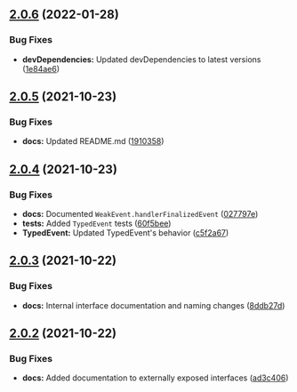 ## [2.0.6](https://github.com/yuval-po/weak-event/compare/v2.0.5...v2.0.6) (2022-01-28)


### Bug Fixes

* **devDependencies:** Updated devDependencies to latest versions ([1e84ae6](https://github.com/yuval-po/weak-event/commit/1e84ae649823f23e8a280da5c4968cc0be7f6a79))



## [2.0.5](https://github.com/yuval-po/weak-event/compare/v2.0.4...v2.0.5) (2021-10-23)


### Bug Fixes

* **docs:** Updated README.md ([1910358](https://github.com/yuval-po/weak-event/commit/191035869bd8f4d833cbb71db516205ce7aa5a8a))



## [2.0.4](https://github.com/yuval-po/weak-event/compare/v2.0.3...v2.0.4) (2021-10-23)


### Bug Fixes

* **docs:** Documented `WeakEvent.handlerFinalizedEvent` ([027797e](https://github.com/yuval-po/weak-event/commit/027797eb4ea4df847ddacf3c53175f8ccf23991a))
* **tests:** Added `TypedEvent` tests ([60f5bee](https://github.com/yuval-po/weak-event/commit/60f5bee28a920db9e5391a80fd942717272a8372))
* **TypedEvent:** Updated TypedEvent's behavior ([c5f2a67](https://github.com/yuval-po/weak-event/commit/c5f2a67510d31d2e0e2bcc2adb4047aaf9244180))



## [2.0.3](https://github.com/yuval-po/weak-event/compare/v2.0.2...v2.0.3) (2021-10-22)


### Bug Fixes

* **docs:** Internal interface documentation and naming changes ([8ddb27d](https://github.com/yuval-po/weak-event/commit/8ddb27d0e791371d5893611221980c1018e0a06c))



## [2.0.2](https://github.com/yuval-po/weak-event/compare/v2.0.1...v2.0.2) (2021-10-22)


### Bug Fixes

* **docs:** Added documentation to externally exposed interfaces ([ad3c406](https://github.com/yuval-po/weak-event/commit/ad3c4060e58ddd42c9cc33a1f1728e916edc24a5))



